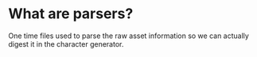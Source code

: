 # What are parsers?
One time files used to parse the raw asset information so we can actually digest it in the character generator.